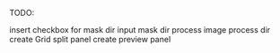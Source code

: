 TODO:

insert checkbox for mask dir 
input mask dir 
process image 
process dir
create Grid split panel 
create preview panel 
